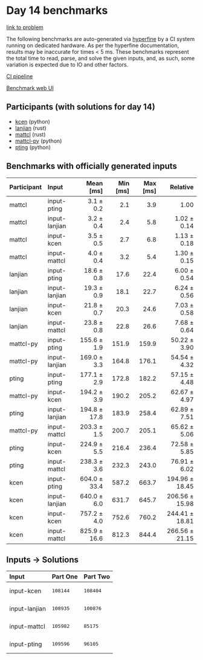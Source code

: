 # Day 14 benchmarks

[link to problem](https://adventofcode.com/2023/day/14)

The following benchmarks are auto-generated via
[hyperfine](https://github.com/sharkdp/hyperfine) by a CI system running on
dedicated hardware. As per the hyperfine documentation, results may be
inaccurate for times < 5 ms. These benchmarks represent the total time to read,
parse, and solve the given inputs, and, as such, some variation is expected due
to IO and other factors.

[CI pipeline](http://ci.papercode.net:8080/teams/main/pipelines/aoc2023)

[Benchmark web UI](https://aoc.ancalagon.black)


## Participants (with solutions for day 14)

- [kcen](https://github.com/kcen/aoc2023) (python)
- [lanjian](https://github.com/lanjian/aoc-2023) (rust)
- [mattcl](https://github.com/mattcl/aoc2023) (rust)
- [mattcl-py](https://github.com/mattcl/aoc2023-py) (python)
- [pting](https://github.com/pting/aoc2023) (python)


## Benchmarks with officially generated inputs

| Participant | Input | Mean [ms] | Min [ms] | Max [ms] | Relative |
|:---|:---|---:|---:|---:|---:|
| mattcl | input-pting | 3.1 ± 0.2 | 2.1 | 3.9 | 1.00 |
| mattcl | input-lanjian | 3.2 ± 0.4 | 2.4 | 5.8 | 1.02 ± 0.14 |
| mattcl | input-kcen | 3.5 ± 0.5 | 2.7 | 6.8 | 1.13 ± 0.18 |
| mattcl | input-mattcl | 4.0 ± 0.4 | 3.2 | 5.4 | 1.30 ± 0.15 |
| lanjian | input-pting | 18.6 ± 0.8 | 17.6 | 22.4 | 6.00 ± 0.54 |
| lanjian | input-lanjian | 19.3 ± 0.9 | 18.1 | 22.7 | 6.24 ± 0.56 |
| lanjian | input-kcen | 21.8 ± 0.7 | 20.3 | 24.6 | 7.03 ± 0.58 |
| lanjian | input-mattcl | 23.8 ± 0.8 | 22.8 | 26.6 | 7.68 ± 0.64 |
| mattcl-py | input-pting | 155.6 ± 1.9 | 151.9 | 159.9 | 50.22 ± 3.90 |
| mattcl-py | input-lanjian | 169.0 ± 3.3 | 164.8 | 176.1 | 54.54 ± 4.32 |
| pting | input-pting | 177.1 ± 2.9 | 172.8 | 182.2 | 57.15 ± 4.48 |
| mattcl-py | input-kcen | 194.2 ± 3.9 | 190.2 | 205.2 | 62.67 ± 4.97 |
| pting | input-lanjian | 194.8 ± 17.8 | 183.9 | 258.4 | 62.89 ± 7.51 |
| mattcl-py | input-mattcl | 203.3 ± 1.5 | 200.7 | 205.1 | 65.62 ± 5.06 |
| pting | input-kcen | 224.9 ± 5.5 | 216.4 | 236.4 | 72.58 ± 5.85 |
| pting | input-mattcl | 238.3 ± 3.6 | 232.3 | 243.0 | 76.91 ± 6.02 |
| kcen | input-pting | 604.0 ± 33.4 | 587.2 | 663.7 | 194.96 ± 18.45 |
| kcen | input-lanjian | 640.0 ± 6.0 | 631.7 | 645.7 | 206.56 ± 15.98 |
| kcen | input-kcen | 757.2 ± 4.0 | 752.6 | 760.2 | 244.41 ± 18.81 |
| kcen | input-mattcl | 825.9 ± 16.6 | 812.3 | 844.4 | 266.56 ± 21.15 |


## Inputs -> Solutions

| Input | Part One | Part Two |
|:---|:---|:---|
|input-kcen|<pre>108144</pre>|<pre>108404</pre>|
|input-lanjian|<pre>108935</pre>|<pre>100876</pre>|
|input-mattcl|<pre>105982</pre>|<pre>85175</pre>|
|input-pting|<pre>109596</pre>|<pre>96105</pre>|